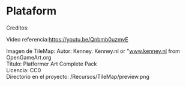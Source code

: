 # Plataform


Creditos:

Video referencia:https://youtu.be/Qnbmb0uzmvE

Imagen de TileMap: 
            Autor: Kenney. Kenney.nl or "www.kenney.nl from OpenGameArt.org            
            Titulo: Platformer Art Complete Pack            
            Licencia: CC0            
            Directorio en el proyecto: /Recursos/TileMap/preview.png            
            
            

